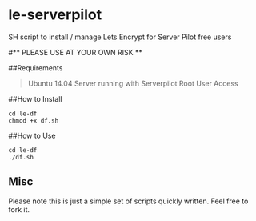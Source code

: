 # le-serverpilot
SH script to install / manage Lets Encrypt for Server Pilot free users

#** PLEASE USE AT YOUR OWN RISK **

##Requirements

> Ubuntu 14.04 
> Server running with Serverpilot
> Root User Access

##How to Install

```
cd le-df
chmod +x df.sh
```

##How to Use

```
cd le-df
./df.sh
```

## Misc

Please note this is just a simple set of scripts quickly written. Feel free to fork it.
